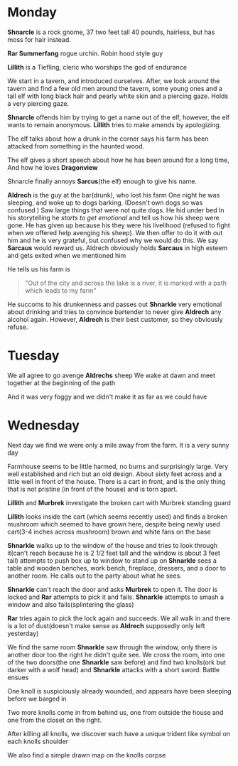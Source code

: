 # Monday
**Shnarcle** is a rock gnome, 37 two feet tall 40 pounds, hairless, but has moss for hair instead.

**Rar Summerfang** rogue urchin. Robin hood style guy

**Lillith** is a Tiefling, cleric who worships the god of endurance

We start in a tavern, and introduced ourselves. After, we look around the tavern and find a few old men around the tavern, some young ones and a tall elf with long black hair and pearly white skin and a piercing gaze. Holds a very piercing gaze. 

**Shnarcle** offends him by trying to get a name out of the elf, however, the elf wants to remain anonymous. **Lillith** tries to make amends by apologizing.

The elf talks about how a drunk in the corner says his farm has been attacked from something in the haunted wood.

The elf gives a short speech about how he has been around for a long time, And how he loves **Dragonview**

Shnarcle finally annoys **Sarcus**(the elf) enough to give his name.

**Aldrech** is the guy at the bar(drunk), who lost his farm
One night he was sleeping, and woke up to dogs barking. (Doesn't own dogs so was confused ) Saw large things that were not quite dogs. He hid under bed
In his storytelling he *starts to get emotional* and tell us how his sheep were gone. He has given up because his they were his livelihood (refused to fight when we offered help avenging his sheep). We then offer to do it with out him and he is very grateful, but confused why we would do this. We say **Sarcaus** would reward us. Aldrech obviously holds **Sarcaus** in high esteem and gets exited when we mentioned him

He tells us his farm is 
>"Out of the city and across the lake is a river, it is marked with a path which leads to my farm"

 He succoms to his drunkenness and passes out
**Shnarkle** very emotional about drinking and tries to convince bartender to never give **Aldrech** any alcohol again. However, **Aldrech** is their best customer, so they obviously refuse.
# Tuesday 
We all agree to go avenge **Aldrechs** sheep
We wake at dawn and meet together at the beginning of the path

And it was very foggy and we didn't make it as far as we could have
# Wednesday
Next day we find we were only a mile away from the farm. It is a very sunny day

Farmhouse seems to be little harmed, no burns and surprisingly large. Very well established and rich but an old design. About sixty feet across and a little well in front of the house. There is a cart in front, and is the only thing that is not pristine (in front of the house) and is torn apart.

**Lillith** and **Murbrek** investigate the broken cart with Murbrek standing guard

**Lillith** looks inside the cart (which seems recently used) and finds a broken mushroom which seemed to have grown here, despite being newly used cart(3-4 inches across mushroom) brown and white fans on the base

**Shnarkle** walks up to the window of the house and tries to look through it(can't reach because he is 2 1/2 feet tall and the window is about 3 feet tall) attempts to push box up to window to stand up on
**Shnarkle** sees a table and wooden benches, work bench, fireplace, dressers, and a door to another room. He calls out to the party about what he sees.

**Shnarkle** can't reach the door and asks **Murbrek** to open it. The door is locked and **Rar** attempts to pick it and fails. **Shnarkle** attempts to smash a window and also fails(splintering the glass)

**Rar** tries again to pick the lock again and succeeds. We all walk in and there is a lot of dust(doesn't make sense as **Aldrech** supposedly only left yesterday)

We find the same room **Shnarkle** saw through the window, only there is another door too the right he didn't quite see.
We cross the room, into one of the two doors(the one **Shnarkle** saw before) and find two knolls(ork but darker with a wolf head) and **Shnarkle** attacks with a short sword. Battle ensues

One knoll is suspiciously already wounded, and appears have been sleeping before we barged in

Two more knolls come in from behind us, one from outside the house and one from the closet on the right.

After killing all knolls, we discover each have a unique trident like symbol on each knolls shoulder

We also find a simple drawn map on the knolls corpse
